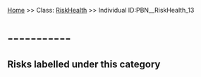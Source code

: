 [Home](https://github.com/mm80843/T3.5/blob/pages/index.md) >> Class: [RiskHealth](https://github.com/mm80843/T3.5/tree/pages/docs/RiskHealth/index.md) >> Individual ID:PBN__RiskHealth_13 

# __-----------__

## Risks labelled under this category


